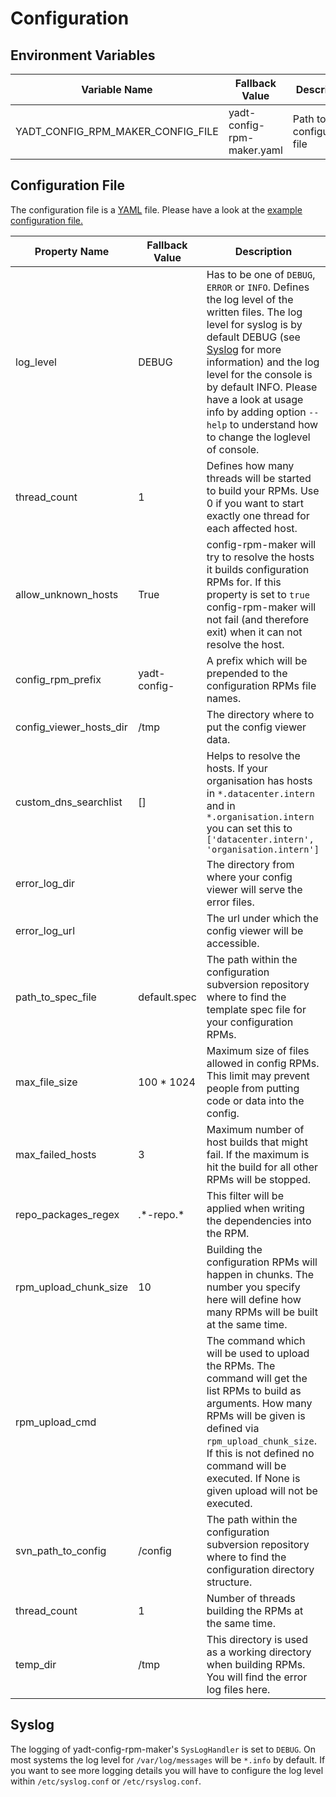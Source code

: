 # Configuration

## Environment Variables

| Variable Name                     | Fallback Value             | Description                |
|-----------------------------------|----------------------------|----------------------------|
| YADT_CONFIG_RPM_MAKER_CONFIG_FILE | yadt-config-rpm-maker.yaml | Path to configuration file |

## Configuration File

The configuration file is a [YAML](http://yaml.org/) file.
Please have a look at the [example configuration file.](https://github.com/yadt/yadt-config-rpm-maker/blob/master/yadt-config-rpm-maker.yaml)

| Property Name           | Fallback Value | Description |
|-------------------------|----------------|-------------|
| log_level               | DEBUG          | Has to be one of `DEBUG`, `ERROR` or `INFO`. Defines the log level of the written files. The log level for syslog is by default DEBUG (see [Syslog](#syslog) for more information) and the log level for the console is by default INFO. Please have a look at usage info by adding option `--help` to understand how to change the loglevel of console.
| thread_count            | 1              | Defines how many threads will be started to build your RPMs. Use 0 if you want to start exactly one thread for each affected host.
| allow_unknown_hosts     | True           | config-rpm-maker will try to resolve the hosts it builds configuration RPMs for. If this property is set to `true` config-rpm-maker will not fail (and therefore exit) when it can not resolve the host.
| config_rpm_prefix       | yadt-config-   | A prefix which will be prepended to the configuration RPMs file names.
| config_viewer_hosts_dir | /tmp           | The directory where to put the config viewer data.
| custom_dns_searchlist   | []             | Helps to resolve the hosts. If your organisation has hosts in `*.datacenter.intern` and in `*.organisation.intern` you can set this to `['datacenter.intern', 'organisation.intern']`
| error_log_dir           |                | The directory from where your config viewer will serve the error files.
| error_log_url           |                | The url under which the config viewer will be accessible.
| path_to_spec_file       | default.spec   | The path within the configuration subversion repository where to find the template spec file for your configuration RPMs.
| max_file_size           | 100 * 1024     | Maximum size of files allowed in config RPMs. This limit may prevent people from putting code or data into the config.
| max_failed_hosts        | 3              | Maximum number of host builds that might fail. If the maximum is hit the build for all other RPMs will be stopped.
| repo_packages_regex     | .\*-repo.\*    | This filter will be applied when writing the dependencies into the RPM.
| rpm_upload_chunk_size   | 10             | Building the configuration RPMs will happen in chunks. The number you specify here will define how many RPMs will be built at the same time.
| rpm_upload_cmd          |                | The command which will be used to upload the RPMs. The command will get the list RPMs to build as arguments. How many RPMs will be given is defined via `rpm_upload_chunk_size`. If this is not defined no command will be executed. If None is given upload will not be executed.
| svn_path_to_config      | /config        | The path within the configuration subversion repository where to find the configuration directory structure.
| thread_count            | 1              | Number of threads building the RPMs at the same time.
| temp_dir                | /tmp           | This directory is used as a working directory when building RPMs. You will find the error log files here.

## Syslog

The logging of yadt-config-rpm-maker's `SysLogHandler` is set to `DEBUG`.
On most systems the log level for `/var/log/messages` will be `*.info` by default.
If you want to see more logging details you will have to configure the log level within
`/etc/syslog.conf` or `/etc/rsyslog.conf`.

